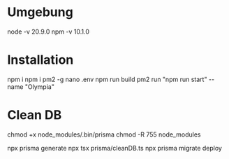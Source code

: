 # Umgebung
node -v 20.9.0
npm -v 10.1.0

# Installation
npm i
npm i pm2 -g
nano .env
npm run build
pm2 run "npm run start" --name "Olympia"

# Clean DB
chmod +x node_modules/.bin/prisma
chmod -R 755 node_modules

npx prisma generate
npx tsx prisma/cleanDB.ts
npx prisma migrate deploy

